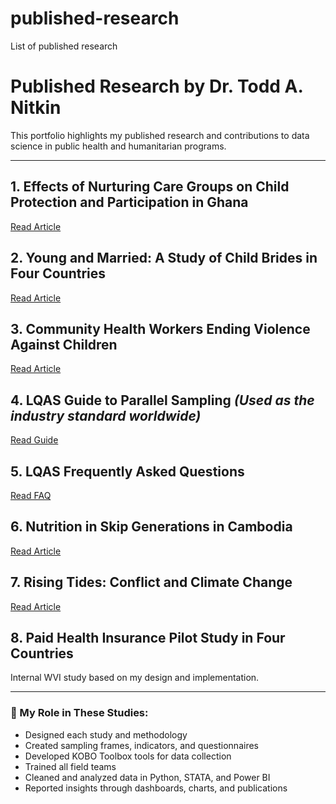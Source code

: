 # published-research
List of published research
# Published Research by Dr. Todd A. Nitkin

This portfolio highlights my published research and contributions to data science in public health and humanitarian programs.

---

## 1. Effects of Nurturing Care Groups on Child Protection and Participation in Ghana  
[Read Article](https://www.sciencedirect.com/science/article/pii/S0145213423000480)

## 2. Young and Married: A Study of Child Brides in Four Countries  
[Read Article](https://www.wvi.org/sites/default/files/2024-01/Listening%20to%20Child%20Brides%20Research%20Report-compressed.pdf)

## 3. Community Health Workers Ending Violence Against Children  
[Read Article](https://www.wvi.org/sites/default/files/2019-10/It%20Takes%20Community%20Health%20Workers%20to%20End%20Violence%20Against%20Children_web_0.pdf)

## 4. LQAS Guide to Parallel Sampling *(Used as the industry standard worldwide)*  
[Read Guide](https://www.mchip.net/sites/default/files/LQAS_Protocol_for_Parallel_Sampling.pdf)

## 5. LQAS Frequently Asked Questions  
[Read FAQ](https://www.fsnnetwork.org/sites/default/files/lqas_faq2008.pdf)

## 6. Nutrition in Skip Generations in Cambodia  
[Read Article](https://www.researchgate.net/publication/365801850_Addressing_Child_Well-Being_Among_Skip_Generation_Households_in_Cambodia)

## 7. Rising Tides: Conflict and Climate Change  
[Read Article](https://www.wvi.org/publications/research/global-hunger-crisis/rising-storms-climate-impacts-conflict-community)

## 8. Paid Health Insurance Pilot Study in Four Countries  
Internal WVI study based on my design and implementation.

---

### 📌 My Role in These Studies:
- Designed each study and methodology
- Created sampling frames, indicators, and questionnaires
- Developed KOBO Toolbox tools for data collection
- Trained all field teams
- Cleaned and analyzed data in Python, STATA, and Power BI
- Reported insights through dashboards, charts, and publications

